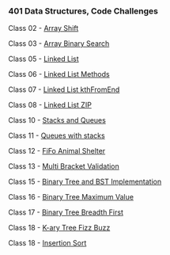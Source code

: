 ### 401 Data Structures, Code Challenges

Class 02 - [Array Shift](https://github.com/Jarrell28/data-structures-and-algorithms/tree/master/javascript/code-challenges/arrayShift)

Class 03 - [Array Binary Search](https://github.com/Jarrell28/data-structures-and-algorithms/tree/master/javascript/code-challenges/arrayBinarySearch)

Class 05 - [Linked List](https://github.com/Jarrell28/data-structures-and-algorithms/tree/master/javascript/code-challenges/linkedList)

Class 06 - [Linked List Methods](https://github.com/Jarrell28/data-structures-and-algorithms/tree/master/javascript/code-challenges/linkedList)

Class 07 - [Linked List kthFromEnd](https://github.com/Jarrell28/data-structures-and-algorithms/tree/master/javascript/code-challenges/linkedList)

Class 08 - [Linked List ZIP](https://github.com/Jarrell28/data-structures-and-algorithms/tree/master/javascript/code-challenges/llZip)

Class 10 - [Stacks and Queues](https://github.com/Jarrell28/data-structures-and-algorithms/tree/master/javascript/code-challenges/stacksAndQueues)

Class 11 - [Queues with stacks](https://github.com/Jarrell28/data-structures-and-algorithms/tree/master/javascript/code-challenges/queueWithStacks)

Class 12 - [FiFo Animal Shelter](https://github.com/Jarrell28/data-structures-and-algorithms/tree/master/javascript/code-challenges/fifoAnimalShelter)

Class 13 - [Multi Bracket Validation](https://github.com/Jarrell28/data-structures-and-algorithms/tree/master/javascript/code-challenges/multiBracketValidation)

Class 15 - [Binary Tree and BST Implementation](https://github.com/Jarrell28/data-structures-and-algorithms/tree/master/javascript/code-challenges/tree)

Class 16 - [Binary Tree Maximum Value](https://github.com/Jarrell28/data-structures-and-algorithms/tree/master/javascript/code-challenges/BinaryTree)

Class 17 - [Binary Tree Breadth First](https://github.com/Jarrell28/data-structures-and-algorithms/tree/master/javascript/code-challenges/BinaryTree)

Class 18 - [K-ary Tree Fizz Buzz](https://github.com/Jarrell28/data-structures-and-algorithms/tree/master/javascript/code-challenges/fizzBuzzTree)

Class 18 - [Insertion Sort](https://github.com/Jarrell28/data-structures-and-algorithms/tree/master/javascript/code-challenges/insertionSort)
